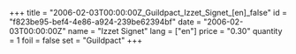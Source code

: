 +++
title = "2006-02-03T00:00:00Z_Guildpact_Izzet_Signet_[en]_false"
id = "f823be95-bef4-4e86-a924-239be62394bf"
date = "2006-02-03T00:00:00Z"
name = "Izzet Signet"
lang = ["en"]
price = "0.30"
quantity = 1
foil = false
set = "Guildpact"
+++
